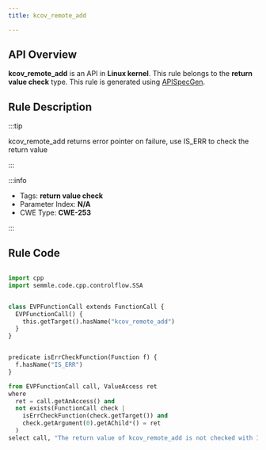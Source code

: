 ```yaml
---
title: kcov_remote_add

---
```



## API Overview
**kcov_remote_add** is an API in **Linux kernel**. This rule belongs to the **return value check** type. This rule is generated using [APISpecGen](../../tools/APISpecGen).
## Rule Description

:::tip

kcov_remote_add returns error pointer on failure, use IS_ERR to check the return value

:::

:::info

- Tags: **return value check**
- Parameter Index: **N/A**
- CWE Type: **CWE-253**

:::

## Rule Code
```python

import cpp
import semmle.code.cpp.controlflow.SSA


class EVPFunctionCall extends FunctionCall {
  EVPFunctionCall() {
    this.getTarget().hasName("kcov_remote_add")
  }
}


predicate isErrCheckFunction(Function f) {
  f.hasName("IS_ERR") 
}

from EVPFunctionCall call, ValueAccess ret
where
  ret = call.getAnAccess() and
  not exists(FunctionCall check |
    isErrCheckFunction(check.getTarget()) and
    check.getArgument(0).getAChild*() = ret
  )
select call, "The return value of kcov_remote_add is not checked with IS_ERR."
    
```